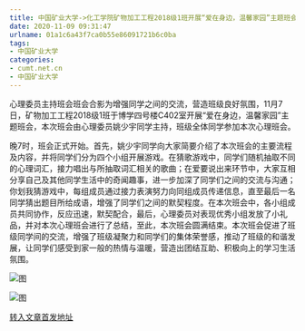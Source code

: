 ```yaml
---
title: 中国矿业大学->化工学院矿物加工工程2018级1班开展“爱在身边，温馨家园”主题班会 | cumt.net.cn
date: 2020-11-09 09:31:47
urlname: 01a1c6a43f7ca0b55e86091721b6c0ba
tags: 
- 中国矿业大学
categories:
- cumt.net.cn
- 中国矿业大学
---
```

心理委员主持班会班会合影为增强同学之间的交流，营造班级良好氛围，11月7日，矿物加工工程2018级1班于博学四号楼C402室开展“爱在身边，温馨家园”主题班会，本次班会由心理委员姚少宇同学主持，班级全体同学参加本次心理班会。

晚7时，班会正式开始。首先，姚少宇同学向大家简要介绍了本次班会的主要流程及内容，并将同学们分为四个小组开展游戏。在猜歌游戏中，同学们随机抽取不同的心理词汇，接力唱出与所抽取词汇相关的歌曲；在爱要说出来环节中，大家互相分享自己及其他同学生活中的奇闻趣事，进一步加深了同学们之间的交流与沟通；你划我猜游戏中，每组成员通过接力表演努力向同组成员传递信息，直至最后一名同学猜出题目所给成语，增强了同学们之间的默契程度。在本次班会中，各小组成员共同协作，反应迅速，默契配合，最后，心理委员对表现优秀小组发放了小礼品，并对本次心理班会进行了总结，至此，本次班会圆满结束。本次班会促进了班级同学间的交流，增强了班级凝聚力和同学们的集体荣誉感，推动了班级的和谐发展，让同学们感受到家一般的热情与温暖，营造出团结互助、积极向上的学习生活氛围。

![图](http://xwzx.cumt.edu.cn/_upload/article/images/5d/21/6c9c198140ac959e0ee23fcd3d3f/478f6025-9c68-413b-8c38-544653370898.jpg)

![图](http://xwzx.cumt.edu.cn/_upload/article/images/5d/21/6c9c198140ac959e0ee23fcd3d3f/d1e5ab77-7c83-4f2f-a848-256a21a292c8.jpg)

[转入文章首发地址](http://xwzx.cumt.edu.cn/da/ed/c523a580333/page.htm)